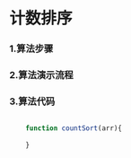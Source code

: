 # 计数排序



### 1.算法步骤




### 2.算法演示流程


### 3.算法代码
```javascript

	function countSort(arr){
		
	}


```

